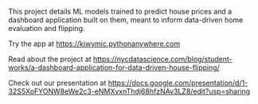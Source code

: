 This project details ML models trained to predict house prices and a dashboard application built on them, meant to inform data-driven home evaluation and flipping.

Try the app at https://kiwymic.pythonanywhere.com

Read about the project at https://nycdatascience.com/blog/student-works/a-dashboard-application-for-data-driven-house-flipping/

Check out our presentation at https://docs.google.com/presentation/d/1-32S5XoFYONW8eWe2c3-eNMXvxnThdj68hfzNAv3LZ8/edit?usp=sharing
